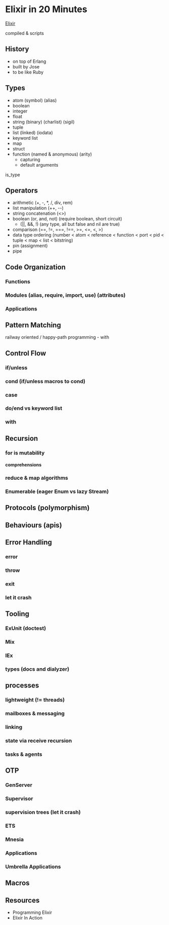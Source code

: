 # Elixir in 20 Minutes
[Elixir](https://elixir-lang.org/getting-started/introduction.html)

compiled & scripts

## History
- on top of Erlang
- built by Jose
- to be like Ruby

## Types
- atom (symbol) (alias)
- boolean
- integer
- float
- string (binary) (charlist) (sigil)
- tuple
- list (linked) (iodata)
- keyword list
- map
- struct
- function (named & anonymous) (arity)
  - capturing
  - default arguments

is_type

## Operators
- arithmetic (+, -, *, /, div, rem)
- list manipulation (++, --)
- string concatenation (<>)
- boolean (or, and, not) (require boolean, short circuit)
  - (||, &&, !) (any type, all but false and nil are true)
- comparison (==, !=, ===, !==, >=, <=, <, >)
- data type ordering (number < atom < reference < function < port < pid < tuple < map < list < bitstring)
- pin (assignment)
- pipe

## Code Organization
### Functions
### Modules (alias, require, import, use) (attributes)
### Applications

## Pattern Matching
railway oriented / happy-path programming - with

## Control Flow
### if/unless
### cond (if/unless macros to cond)
### case
### do/end vs keyword list
### with

## Recursion
### for is mutability
#### comprehensions
### reduce & map algorithms
### Enumerable (eager Enum vs lazy Stream)

## Protocols (polymorphism)

## Behaviours (apis)

## Error Handling
### error
### throw
### exit
### let it crash

## Tooling
### ExUnit (doctest)
### Mix
### IEx
### types (docs and dialyzer)

## processes
### lightweight (!= threads)
### mailboxes & messaging
### linking
### state via receive recursion
### tasks & agents

## OTP
### GenServer
### Supervisor
### supervision trees (let it crash)
### ETS
### Mnesia
### Applications
### Umbrella Applications

## Macros


## Resources
- Programming Elixir
- Elixir In Action
